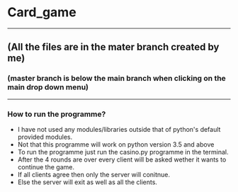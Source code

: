 # Card_game

---

## (All the files are in the mater branch created by me)
### (master branch is below the main branch when clicking on the main drop down menu)

---

### How to run the programme?

 - I have not used any modules/libraries outside that of python's default provided modules.
 - Not that this programme will work on python version 3.5 and above
 - To run the programme just run the casino.py programme in the terminal.
 - After the 4 rounds are over every client will be asked wether it wants to continue the game.
 - If all clients agree then only the server will conitnue.
 - Else the server will exit as well as all the clients.
